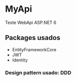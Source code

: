# MyApi
Teste WebApi ASP.NET 6
<h2>Packages usados</h2>
<div>
  <ul>
    <li>EntityFrameworkCore</li>
    <li>JWT</li>
    <li>Identity</li>
  </ul>
</div>
<h3>Design pattern usado: <strong>DDD</strong></h3>
